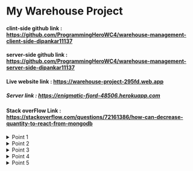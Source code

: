 # My Warehouse Project

#### clint-side github link : https://github.com/ProgrammingHeroWC4/warehouse-management-client-side-dipankar11137
#### server-side github link : https://github.com/ProgrammingHeroWC4/warehouse-management-server-side-dipankar11137

#### Live website link : https://warehouse-project-295fd.web.app

##### Server link : https://enigmatic-fjord-48506.herokuapp.com

#### Stack overFlow Link : https://stackoverflow.com/questions/72161386/how-can-decrease-quantity-to-react-from-mongodb


 <details>
           <summary>Point 1</summary>
           <p>first of sll i create a react file and server file the connected this file react to server.</p>
         </details>
 <details>
           <summary>Point 2</summary>
           <p>I create firebase and install this client side and connected to this .. then add log in and sign up in the client side..then i design home page like as navbar ,banner,products,footer etc. </p>
         </details>
 <details>
           <summary>Point 3</summary>
           <p>then install react router dom and insert it .. and work in client side . and protect some page ..when a person log in then show this page..</p>
         </details>
 <details>
           <summary>Point 4</summary>
           <p>then we add the product add button and connected mongDb ... clicked add button it work and server side push the code in mongoDb and update the api ...and manage item it has delete button the button remove the product from mongoDb</p>
         </details>
<details>
           <summary>Point 5</summary>
           <p>Create a jwt and and connected to local host .deploy heroku .and set up clint side then deploy firebase</p>
         </details>